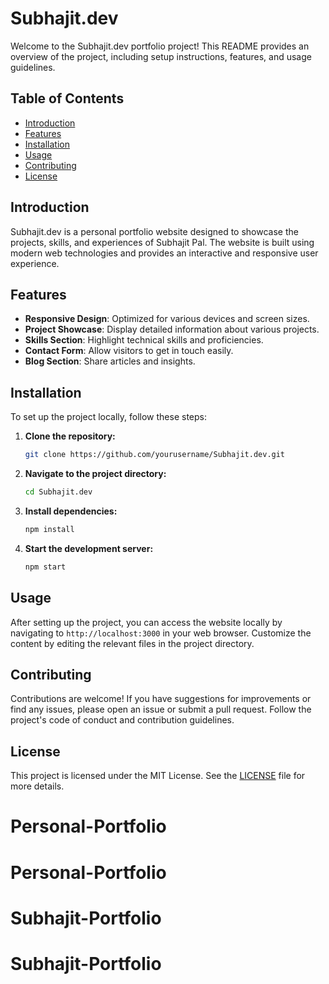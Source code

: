 # Subhajit.dev

Welcome to the Subhajit.dev portfolio project! This README provides an overview of the project, including setup instructions, features, and usage guidelines.

## Table of Contents
- [Introduction](#introduction)
- [Features](#features)
- [Installation](#installation)
- [Usage](#usage)
- [Contributing](#contributing)
- [License](#license)

## Introduction

Subhajit.dev is a personal portfolio website designed to showcase the projects, skills, and experiences of Subhajit Pal. The website is built using modern web technologies and provides an interactive and responsive user experience.

## Features

- **Responsive Design**: Optimized for various devices and screen sizes.
- **Project Showcase**: Display detailed information about various projects.
- **Skills Section**: Highlight technical skills and proficiencies.
- **Contact Form**: Allow visitors to get in touch easily.
- **Blog Section**: Share articles and insights.

## Installation

To set up the project locally, follow these steps:

1. **Clone the repository:**
    ```bash
    git clone https://github.com/yourusername/Subhajit.dev.git
    ```
2. **Navigate to the project directory:**
    ```bash
    cd Subhajit.dev
    ```
3. **Install dependencies:**
    ```bash
    npm install
    ```
4. **Start the development server:**
    ```bash
    npm start
    ```

## Usage

After setting up the project, you can access the website locally by navigating to `http://localhost:3000` in your web browser. Customize the content by editing the relevant files in the project directory.

## Contributing

Contributions are welcome! If you have suggestions for improvements or find any issues, please open an issue or submit a pull request. Follow the project's code of conduct and contribution guidelines.

## License

This project is licensed under the MIT License. See the [LICENSE](LICENSE) file for more details.
# Personal-Portfolio
# Personal-Portfolio
# Subhajit-Portfolio
# Subhajit-Portfolio
